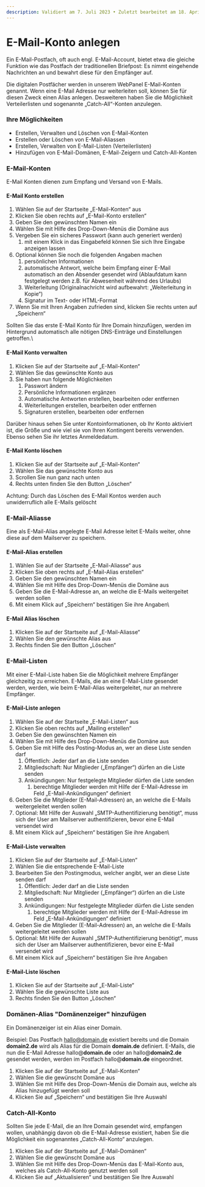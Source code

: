 ```yaml
---
description: Validiert am 7. Juli 2023 • Zuletzt bearbeitet am 18. April 2024
---
```


# E-Mail-Konto anlegen

Ein E-Mail-Postfach, oft auch engl. E-Mail-Account, bietet etwa die gleiche Funktion wie das Postfach der traditionellen Briefpost: Es nimmt eingehende Nachrichten an und bewahrt diese für den Empfänger auf.

Die digitalen Postfächer werden in unserem WebPanel E-Mail-Konten genannt. Wenn eine E-Mail Adresse nur weiterleiten soll, können Sie für diesen Zweck einen Alias anlegen. Desweiteren haben Sie die Möglichkeit Verteilerlisten und sogenannte „Catch-All“-Konten anzulegen.

### Ihre Möglichkeiten <a href="#ihre_moglichkeiten" id="ihre_moglichkeiten"></a>

* Erstellen, Verwalten und Löschen von E-Mail-Konten
* Erstellen oder Löschen von E-Mail-Aliassen
* Erstellen, Verwalten von E-Mail-Listen (Verteilerlisten)
* Hinzufügen von E-Mail-Domänen, E-Mail-Zeigern und Catch-All-Konten

### E-Mail-Konten <a href="#e-mail-konten" id="e-mail-konten"></a>

E-Mail Konten dienen zum Empfang und Versand von E-Mails.

#### E-Mail Konto erstellen <a href="#e-mail_konto_erstellen" id="e-mail_konto_erstellen"></a>

1. Wählen Sie auf der Startseite „E-Mail-Konten“ aus
2. Klicken Sie oben rechts auf „E-Mail-Konto erstellen“
3. Geben Sie den gewünschten Namen ein
4. Wählen Sie mit Hilfe des Drop-Down-Menüs die Domäne aus
5. Vergeben Sie ein sicheres Passwort (kann auch generiert werden)
   1. mit einem Klick in das Eingabefeld können Sie sich Ihre Eingabe anzeigen lassen
6. Optional können Sie noch die folgenden Angaben machen
   1. persönlichen Informationen
   2. automatische Antwort, welche beim Empfang einer E-Mail automatisch an den Absender gesendet wird (Ablaufdatum kann festgelegt werden z.B. für Abwesenheit während des Urlaubs)
   3. Weiterleitung (Originalnachricht wird aufbewahrt: „Weiterleitung in Kopie“)
   4. Signatur im Text- oder HTML-Format
7. Wenn Sie mit Ihren Angaben zufrieden sind, klicken Sie rechts unten auf „Speichern“

Sollten Sie das erste E-Mail Konto für Ihre Domain hinzufügen, werden im Hintergrund automatisch alle nötigen DNS-Einträge und Einstellungen getroffen.\


#### E-Mail Konto verwalten <a href="#e-mail_konto_verwalten" id="e-mail_konto_verwalten"></a>

1. Klicken Sie auf der Startseite auf „E-Mail-Konten“
2. Wählen Sie das gewünschte Konto aus
3. Sie haben nun folgende Möglichkeiten
   1. Passwort ändern
   2. Persönliche Informationen ergänzen
   3. Automatische Antworten erstellen, bearbeiten oder entfernen
   4. Weiterleitungen erstellen, bearbeiten oder entfernen
   5. Signaturen erstellen, bearbeiten oder entfernen

Darüber hinaus sehen Sie unter Kontoinformationen, ob Ihr Konto aktiviert ist, die Größe und wie viel sie von Ihren Kontingent bereits verwenden. Ebenso sehen Sie ihr letztes Anmeldedatum.

#### E-Mail Konto löschen <a href="#e-mail_konto_loschen" id="e-mail_konto_loschen"></a>

1. Klicken Sie auf der Startseite auf „E-Mail-Konten“
2. Wählen Sie das gewünschte Konto aus
3. Scrollen Sie nun ganz nach unten
4. Rechts unten finden Sie den Button „Löschen“

Achtung: Durch das Löschen des E-Mail Kontos werden auch unwiderruflich alle E-Mails gelöscht

### E-Mail-Aliasse <a href="#e-mail-aliasse" id="e-mail-aliasse"></a>

Eine als E-Mail-Alias angelegte E-Mail Adresse leitet E-Mails weiter, ohne diese auf dem Mailserver zu speichern.

#### E-Mail-Alias erstellen <a href="#e-mail-alias_erstellen" id="e-mail-alias_erstellen"></a>

1. Wählen Sie auf der Startseite „E-Mail-Aliasse“ aus
2. Klicken Sie oben rechts auf „E-Mail-Alias erstellen“
3. Geben Sie den gewünschten Namen ein
4. Wählen Sie mit Hilfe des Drop-Down-Menüs die Domäne aus
5. Geben Sie die E-Mail-Adresse an, an welche die E-Mails weitergeitet werden sollen
6. Mit einem Klick auf „Speichern“ bestätigen Sie ihre Angaben\


#### E-Mail Alias löschen <a href="#e-mail_alias_loschen" id="e-mail_alias_loschen"></a>

1. Klicken Sie auf der Startseite auf „E-Mail-Aliasse“
2. Wählen Sie den gewünschte Alias aus
3. Rechts finden Sie den Button „Löschen“

### E-Mail-Listen <a href="#e-mail-listen" id="e-mail-listen"></a>

Mit einer E-Mail-Liste haben Sie die Möglichkeit mehrere Empfänger gleichzeitig zu erreichen. E-Mails, die an eine E-Mail-Liste gesendet werden, werden, wie beim E-Mail-Alias weitergeleitet, nur an mehrere Empfänger.

#### E-Mail-Liste anlegen <a href="#e-mail-liste_anlegen" id="e-mail-liste_anlegen"></a>

1. Wählen Sie auf der Startseite „E-Mail-Listen“ aus
2. Klicken Sie oben rechts auf „Mailing erstellen“
3. Geben Sie den gewünschten Namen ein
4. Wählen Sie mit Hilfe des Drop-Down-Menüs die Domäne aus
5. Geben Sie mit Hilfe des Posting-Modus an, wer an diese Liste senden darf
   1. Öffentlich: Jeder darf an die Liste senden
   2. Mitgliedschaft: Nur Mitglieder („Empfänger“) dürfen an die Liste senden
   3. Ankündigungen: Nur festgelegte Mitglieder dürfen die Liste senden
      1. berechtige Mitglieder werden mit Hilfe der E-Mail-Adresse im Feld „E-Mail-Ankündigungen“ definiert
6. Geben Sie die Mitglieder (E-Mail-Adressen) an, an welche die E-Mails weitergeleitet werden sollen
7. Optional: Mit Hilfe der Auswahl „SMTP-Authentifizierung benötigt“, muss sich der User am Mailserver authentifizieren, bevor eine E-Mail versendet wird
8. Mit einem Klick auf „Speichern“ bestätigen Sie ihre Angaben\


#### E-Mail-Liste verwalten <a href="#e-mail-liste_verwalten" id="e-mail-liste_verwalten"></a>

1. Klicken Sie auf der Startseite auf „E-Mail-Listen“
2. Wählen Sie die entsprechende E-Mail-Liste
3. Bearbeiten Sie den Postingmodus, welcher angibt, wer an diese Liste senden darf
   1. Öffentlich: Jeder darf an die Liste senden
   2. Mitgliedschaft: Nur Mitglieder („Empfänger“) dürfen an die Liste senden
   3. Ankündigungen: Nur festgelegte Mitglieder dürfen die Liste senden
      1. berechtige Mitglieder werden mit Hilfe der E-Mail-Adresse im Feld „E-Mail-Ankündigungen“ definiert
4. Geben Sie die Mitglieder (E-Mail-Adressen) an, an welche die E-Mails weitergeleitet werden sollen
5. Optional: Mit Hilfe der Auswahl „SMTP-Authentifizierung benötigt“, muss sich der User am Mailserver authentifizieren, bevor eine E-Mail versendet wird
6. Mit einem Klick auf „Speichern“ bestätigen Sie ihre Angaben

#### E-Mail-Liste löschen <a href="#e-mail-liste_loschen" id="e-mail-liste_loschen"></a>

1. Klicken Sie auf der Startseite auf „E-Mail-Liste“
2. Wählen Sie die gewünschte Liste aus
3. Rechts finden Sie den Button „Löschen“

### Domänen-Alias "Domänenzeiger" hinzufügen <a href="#domanen-alias_domanenzeiger_hinzufuegen" id="domanen-alias_domanenzeiger_hinzufuegen"></a>

Ein Domänenzeiger ist ein Alias einer Domain.

Beispiel: Das Postfach hallo@domain.de existiert bereits und die Domain **domain2.de** wird als Alias für die Domain **domain.de** definiert. E-Mails, die nun die E-Mail Adresse hallo@**domain.de** oder an hallo@**domain2.de** gesendet werden, werden im Postfach hallo@**domain.de** eingeordnet.

1. Klicken Sie auf der Startseite auf „E-Mail-Konten“
2. Wählen Sie die gewünscht Domäne aus
3. Wählen Sie mit Hilfe des Drop-Down-Menüs die Domain aus, welche als Alias hinzugefügt werden soll
4. Klicken Sie auf „Speichern“ und bestätigen Sie Ihre Auswahl

### Catch-All-Konto <a href="#catch-all-konto" id="catch-all-konto"></a>

Sollten Sie jede E-Mail, die an Ihre Domain gesendet wird, empfangen wollen, unabhängig davon ob die E-Mail-Adresse existiert, haben Sie die Möglichkeit ein sogenanntes „Catch-All-Konto“ anzulegen.

1. Klicken Sie auf der Startseite auf „E-Mail-Domänen“
2. Wählen Sie die gewünscht Domäne aus
3. Wählen Sie mit Hilfe des Drop-Down-Menüs das E-Mail-Konto aus, welches als Catch-All-Konto genutzt werden soll
4. Klicken Sie auf „Aktualisieren“ und bestätigen Sie Ihre Auswahl
